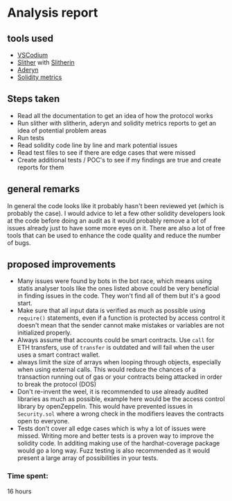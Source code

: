 # Analysis report

## tools used

- [VSCodium](https://vscodium.com)
- [Slither](https://github.com/crytic/slither) with [Slitherin](https://github.com/pessimistic-io/slitherin)
- [Aderyn](https://github.com/Cyfrin/aderyn)
- [Solidity metrics](https://github.com/Consensys/solidity-metrics)

## Steps taken

- Read all the documentation to get an idea of how the protocol works
- Run slither with slitherin, aderyn and solidity metrics reports to get an idea of potential problem areas
- Run tests
- Read solidity code line by line and mark potential issues
- Read test files to see if there are edge cases that were missed
- Create additional tests / POC's to see if my findings are true and create reports for them

## general remarks

In general the code looks like it probably hasn't been reviewed yet (which is probably the case). I would advice to let a few other solidity developers look at the code before doing an audit as it would probably remove a lot of issues already just to have some more eyes on it. There are also a lot of free tools that can be used to enhance the code quality and reduce the number of bugs.

## proposed improvements

- Many issues were found by bots in the bot race, which means using statis analyser tools like the ones listed above could be very beneficial in finding issues in the code. They won't find all of them but it's a good start.
- Make sure that all input data is verified as much as possible using `require()` statements, even if a function is protected by access control it doesn't mean that the sender cannot make mistakes or variables are not initialized properly.
- Always assume that accounts could be smart contracts. Use `call` for ETH transfers, use of `transfer` is outdated and will fail when the user uses a smart contract wallet.
- always limit the size of arrays when looping through objects, especially when using external calls. This would reduce the chances of a transaction running out of gas or your contracts being attacked in order to break the protocol (DOS)
- Don't re-invent the weel, it is recommended to use already audited libraries as much as possible, example here would be the access control library by openZeppelin. This would have prevented issues in `Security.sol` where a wrong check in the modifiers leaves the contracts open to everyone.
- Tests don't cover all edge cases which is why a lot of issues were missed. Writing more and better tests is a proven way to improve the solidity code. In additing making use of the hardhat-coverage package would go a long way. Fuzz testing is also recommended as it would present a large array of possibilities in your tests.


### Time spent:
16 hours
